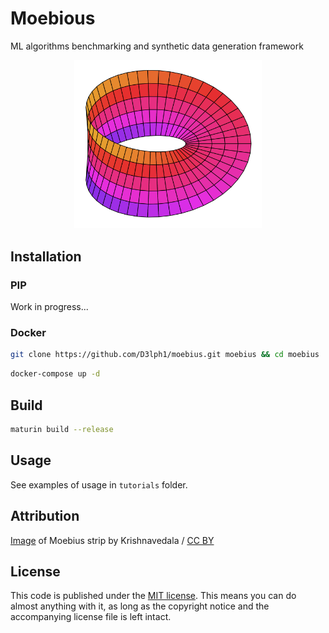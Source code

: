 # Moebious

ML algorithms benchmarking and synthetic data generation framework

<p align="center">
<img src ="moebius.svg" width="300">
</p>

## Installation

### PIP

Work in progress...

### Docker

```bash
git clone https://github.com/D3lph1/moebius.git moebius && cd moebius
```

```bash
docker-compose up -d
```

## Build

```bash
maturin build --release
```

## Usage

See examples of usage in `tutorials` folder.

## Attribution

[Image](https://commons.wikimedia.org/wiki/File:Moebius_strip.svg) of Moebius strip by 	Krishnavedala /
[CC BY](https://commons.wikimedia.org/wiki/User:Krishnavedala)

## License

This code is published under the [MIT license](https://opensource.org/licenses/MIT). This means you
can do almost anything with it, as long as the copyright notice and the accompanying license file
is left intact.
